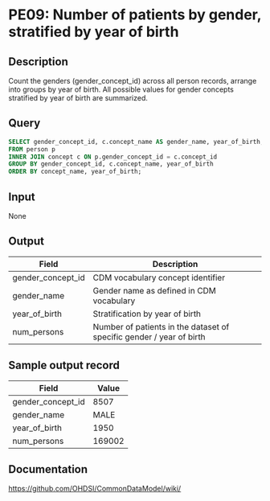<!---
Group:person
Name:PE09 Number of patients by gender, stratified by year of birth
Author:Patrick Ryan
CDM Version: 5.0
-->

# PE09: Number of patients by gender, stratified by year of birth

## Description
Count the genders (gender_concept_id) across all person records, arrange into groups by year of birth. All possible values for gender concepts stratified by year of birth are summarized.

## Query
```sql
SELECT gender_concept_id, c.concept_name AS gender_name, year_of_birth, COUNT(p.person_id) AS num_persons
FROM person p
INNER JOIN concept c ON p.gender_concept_id = c.concept_id
GROUP BY gender_concept_id, c.concept_name, year_of_birth
ORDER BY concept_name, year_of_birth;
```

## Input

None

## Output

|  Field |  Description |
| --- | --- |
|  gender_concept_id |  CDM vocabulary concept identifier |
|  gender_name |  Gender name as defined in CDM vocabulary |
|  year_of_birth |  Stratification by year of birth |
|  num_persons |  Number of patients in the dataset of specific gender / year of birth |

## Sample output record

|  Field |  Value |
| --- | --- |
|  gender_concept_id |  8507 |
|  gender_name |  MALE |
|  year_of_birth |  1950 |
|  num_persons |  169002 |


## Documentation
https://github.com/OHDSI/CommonDataModel/wiki/
